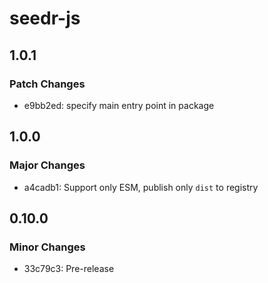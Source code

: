 # seedr-js

## 1.0.1

### Patch Changes

- e9bb2ed: specify main entry point in package

## 1.0.0

### Major Changes

- a4cadb1: Support only ESM, publish only `dist` to registry

## 0.10.0

### Minor Changes

- 33c79c3: Pre-release
